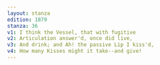 ```yaml
---
layout: stanza
edition: 1879
stanza: 36
v1: I think the Vessel, that with fugitive
v2: Articulation answer'd, once did live,
v3: And drink; and Ah! the passive Lip I kiss'd,
v4: How many Kisses might it take--and give!
---
```

